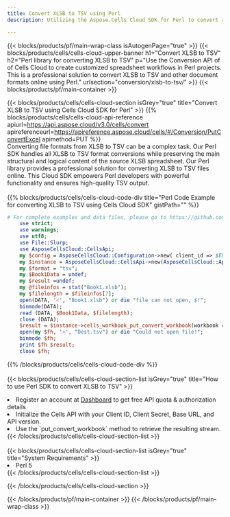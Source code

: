 ```yaml
---
title: Convert XLSB to TSV using Perl 
description: Utilizing the Aspose.Cells Cloud SDK for Perl to convert a XLSB format file to a TSV format file. 

---
```



{{< blocks/products/pf/main-wrap-class isAutogenPage="true" >}}
{{< blocks/products/cells/cells-cloud-upper-banner h1="Convert XLSB to TSV" h2="Perl library for converting XLSB to TSV" p="Use the Conversion API of of Cells Cloud to create customized spreadsheet workflows in Perl projects. This is a professional solution to convert XLSB to TSV and other document formats online using Perl." urlsection="conversion/xlsb-to-tsv/" >}}
{{< blocks/products/pf/main-container >}}

{{< blocks/products/cells/cells-cloud-section isGrey="true"  title="Convert XLSB to TSV using Cells Cloud SDK for Perl" >}}
{{% blocks/products/cells/cells-cloud-api-reference  apiurl=https://api.aspose.cloud/v3.0/cells/convert  apireferenceurl=https://apireference.aspose.cloud/cells/#/Conversion/PutConvertExcel  apimethod=PUT %}}
<br/>
Converting file formats from XLSB to TSV can be a complex task. Our Perl SDK handles all XLSB to TSV format conversions while preserving the main structural and logical content of the source XLSB spreadsheet. Our Perl library provides a professional solution for converting XLSB to TSV files online. This Cloud SDK empowers Perl developers with powerful functionality and ensures high-quality TSV output.
<br/>
<br/>
{{% blocks/products/cells/cells-cloud-code-div title="Perl Code Example for converting XLSB to TSV using Cells Cloud SDK" gistPath="" %}}
 
```perl
# For complete examples and data files, please go to https://github.com/aspose-cells-cloud/aspose-cells-cloud-perl/
    use strict;
    use warnings;
    use utf8; 
    use File::Slurp;
    use AsposeCellsCloud::CellsApi;
    my $config = AsposeCellsCloud::Configuration->new( client_id => $ENV{'ProductClientId'}, client_secret => $ENV{'ProductClientSecret'});
    my $instance = AsposeCellsCloud::CellsApi->new(AsposeCellsCloud::ApiClient->new( $config));
    my $format = "tsv";
    my $Book1Data = undef;
    my $result =undef;
    my @fileinfos = stat("Book1.xlsb");
    my $filelength = $fileinfos[7];
    open(DATA, '<', "Book1.xlsb") or die "file can not open, $!";
    binmode(DATA);
    read (DATA, $Book1Data, $filelength);
    close (DATA); 
    $result = $instance->cells_workbook_put_convert_workbook(workbook => $Book1Data, format => $format);
    open(my $fh, '>', "Dest.tsv") or die "Could not open file!";
    binmode $fh;
    print $fh $result;
    close $fh;
```
 
{{% /blocks/products/cells/cells-cloud-code-div  %}}
<br/>
<br/>
{{< blocks/products/cells/cells-cloud-section-list isGrey="true"  title="How to use Perl SDK to convert  XLSB to TSV" >}}
<li>Register an account at <a href="https://dashboard.aspose.cloud/">Dashboard</a> to get free API quota & authorization details</li>
<li>Initialize the Cells API with your Client ID, Client Secret, Base URL, and API version.</li>
<li>Use the `put_convert_workbook` method to retrieve the resulting stream.</li>
{{< /blocks/products/cells/cells-cloud-section-list >}}
<br/>
<br/>
{{< blocks/products/cells/cells-cloud-section-list isGrey="true"  title="System Requirements" >}}
<li>Perl 5</li>
{{< /blocks/products/cells/cells-cloud-section-list >}}

{{< /blocks/products/cells/cells-cloud-section >}}

{{< /blocks/products/pf/main-container >}}
{{< /blocks/products/pf/main-wrap-class >}}
